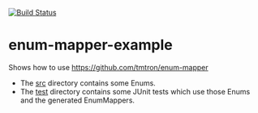 
[![Build Status](https://travis-ci.org/tmtron/enum-mapper-example.svg?label=travis)](https://travis-ci.org/tmtron/enum-mapper-example/builds)

# enum-mapper-example
Shows how to use https://github.com/tmtron/enum-mapper

* The [src](src/main/java/com/tmtron/enums/example) directory contains some Enums.
* The [test](src/test/java/com/tmtron/enums/example) 
  directory contains some JUnit tests which use those Enums and the generated EnumMappers.
